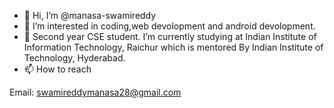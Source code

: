 - 👋 Hi, I’m @manasa-swamireddy
- 👀 I’m interested in coding,web devolopment and android devolopment.
- 🌱 Second year CSE student. I’m currently studying at Indian Institute of Information Technology, Raichur which is mentored By Indian Institute of Technology, Hyderabad.
- 📫 How to reach 

Email: swamireddymanasa28@gmail.com
